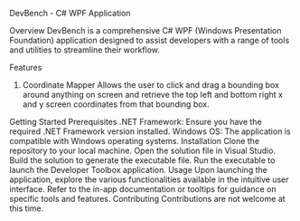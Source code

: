 DevBench - C# WPF Application

Overview
DevBench is a comprehensive C# WPF (Windows Presentation Foundation) application designed to assist developers with a range of tools and utilities to streamline their workflow.

Features
1. Coordinate Mapper
Allows the user to click and drag a bounding box around anything on screen and retrieve
the top left and bottom right x and y screen coordinates from that bounding box.

Getting Started
Prerequisites
.NET Framework: Ensure you have the required .NET Framework version installed.
Windows OS: The application is compatible with Windows operating systems.
Installation
Clone the repository to your local machine.
Open the solution file in Visual Studio.
Build the solution to generate the executable file.
Run the executable to launch the Developer Toolbox application.
Usage
Upon launching the application, explore the various functionalities available in the intuitive user interface.
Refer to the in-app documentation or tooltips for guidance on specific tools and features.
Contributing
Contributions are not welcome at this time.
